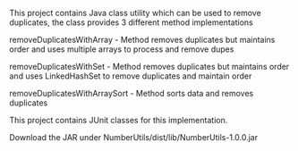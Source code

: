 This project contains Java class utility which can be used to remove duplicates, the class provides 3 different method implementations

removeDuplicatesWithArray - Method removes duplicates but maintains order and uses multiple arrays to process and remove dupes

removeDuplicatesWithSet - Method removes duplicates but maintains order and uses LinkedHashSet to remove duplicates and maintain order

removeDuplicatesWithArraySort - Method sorts data and removes duplicates

This project contains JUnit classes for this implementation.

Download the JAR under NumberUtils/dist/lib/NumberUtils-1.0.0.jar

